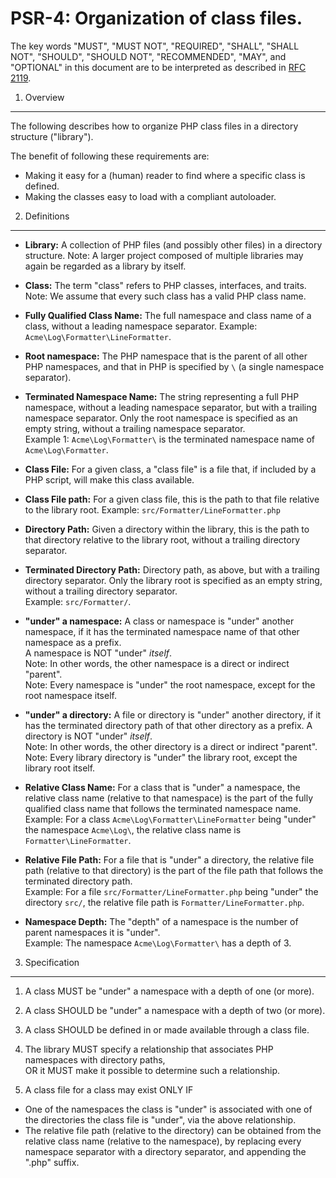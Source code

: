 PSR-4: Organization of class files.
====================================

The key words "MUST", "MUST NOT", "REQUIRED", "SHALL", "SHALL NOT", "SHOULD",
"SHOULD NOT", "RECOMMENDED", "MAY", and "OPTIONAL" in this document are to be
interpreted as described in [RFC 2119](http://tools.ietf.org/html/rfc2119).


1. Overview
--------------------

The following describes how to organize PHP class files in a directory structure ("library").

The benefit of following these requirements are:
* Making it easy for a (human) reader to find where a specific class is defined.
* Making the classes easy to load with a compliant autoloader.


2. Definitions
--------------------

- **Library:** A collection of PHP files (and possibly other files) in a directory structure. 
  Note: A larger project composed of multiple libraries may again be regarded as a library by itself.

- **Class:** The term "class" refers to PHP classes, interfaces, and traits.  
  Note: We assume that every such class has a valid PHP class name.

- **Fully Qualified Class Name:** The full namespace and class name of a class, without a leading namespace separator.
  Example: `Acme\Log\Formatter\LineFormatter`.

- **Root namespace:** The PHP namespace that is the parent of all other PHP namespaces, and that in PHP is specified by `\` (a single namespace separator).

- **Terminated Namespace Name:** The string representing a full PHP namespace, without a leading namespace separator, but with a trailing namespace separator. Only the root namespace is specified as an empty string, without a trailing namespace separator.  
  Example 1: `Acme\Log\Formatter\` is the terminated namespace name of `Acme\Log\Formatter`.

- **Class File:** For a given class, a "class file" is a file that, if included by a PHP script, will make this class available.

- **Class File path:** For a given class file, this is the path to that file relative to the library root.
  Example: `src/Formatter/LineFormatter.php`

- **Directory Path:** Given a directory within the library, this is the path to that directory relative to the library root, without a trailing directory separator.

- **Terminated Directory Path:** Directory path, as above, but with a trailing directory separator. Only the library root is specified as an empty string, without a trailing directory separator.  
  Example: `src/Formatter/`.

- **"under" a namespace:** A class or namespace is "under" another namespace, if it has the terminated namespace name of that other namespace as a prefix.  
  A namespace is NOT "under" _itself_.  
  Note: In other words, the other namespace is a direct or indirect "parent".  
  Note: Every namespace is "under" the root namespace, except for the root namespace itself.

- **"under" a directory:** A file or directory is "under" another directory, if it has the terminated directory path of that other directory as a prefix.
  A directory is NOT "under" _itself_.  
  Note: In other words, the other directory is a direct or indirect "parent".  
  Note: Every library directory is "under" the library root, except the library root itself.

- **Relative Class Name:** For a class that is "under" a namespace, the relative class name (relative to that namespace) is the part of the fully qualified class name that follows the terminated namespace name.  
  Example: For a class `Acme\Log\Formatter\LineFormatter` being "under" the namespace `Acme\Log\`, the relative class name is `Formatter\LineFormatter`.

- **Relative File Path:** For a file that is "under" a directory, the relative file path (relative to that directory) is the part of the file path that follows the terminated directory path.  
  Example: For a file `src/Formatter/LineFormatter.php` being "under" the directory `src/`, the relative file path is `Formatter/LineFormatter.php`.

- **Namespace Depth:** The "depth" of a namespace is the number of parent namespaces it is "under".  
  Example: The namespace `Acme\Log\Formatter\` has a depth of 3.


3. Specification
--------------------

1. A class MUST be "under" a namespace with a depth of one (or more).

2. A class SHOULD be "under" a namespace with a depth of two (or more).

3. A class SHOULD be defined in or made available through a class file.

4. The library MUST specify a relationship that associates PHP namespaces with directory paths,  
  OR it MUST make it possible to determine such a relationship.

5. A class file for a class may exist ONLY IF
  * One of the namespaces the class is "under" is associated with one of the directories the class file is "under", via the above relationship.
  * The relative file path (relative to the directory) can be obtained from the relative class name (relative to the namespace), by replacing every namespace separator with a directory separator, and appending the ".php" suffix.

